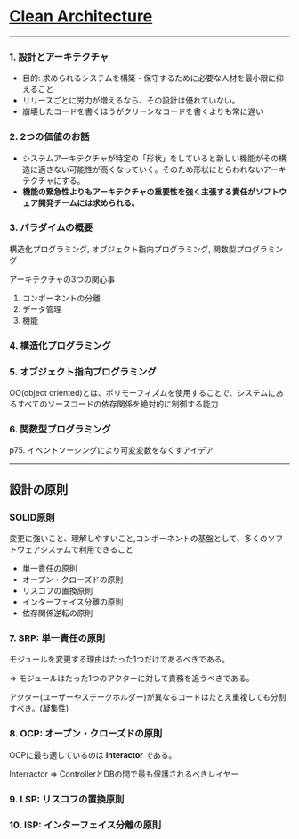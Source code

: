 # [Clean Architecture](https://www.amazon.co.jp/-/en/Robert-C-Martin/dp/4048930656)
******

### 1. 設計とアーキテクチャ
- 目的: 求められるシステムを構築・保守するために必要な人材を最小限に抑えること
- リリースごとに労力が増えるなら、その設計は優れていない。
- 崩壊したコードを書くほうがクリーンなコードを書くよりも常に遅い

### 2. 2つの価値のお話
- システムアーキテクチャが特定の「形状」をしていると新しい機能がその構造に適さない可能性が高くなっていく。そのため形状にとらわれないアーキテクチャにする。
- **機能の緊急性よりもアーキテクチャの重要性を強く主張する責任がソフトウェア開発チームには求められる。**

### 3. パラダイムの概要
構造化プログラミング, オブジェクト指向プログラミング, 関数型プログラミング

アーキテクチャの3つの関心事
1. コンポーネントの分離
2. データ管理
3. 機能

### 4. 構造化プログラミング
### 5. オブジェクト指向プログラミング
OO(object oriented)とは、ポリモーフィズムを使用することで、システムにあるすべてのソースコードの依存関係を絶対的に制御する能力

### 6. 関数型プログラミング
p75. イベントソーシングにより可変変数をなくすアイデア
******

## 設計の原則
### SOLID原則
変更に強いこと、理解しやすいこと,コンポーネントの基盤として、多くのソフトウェアシステムで利用できること

- 単一責任の原則
- オープン・クローズドの原則
- リスコフの置換原則
- インターフェイス分離の原則
- 依存関係逆転の原則

### 7. SRP: 単一責任の原則
モジュールを変更する理由はたった1つだけであるべきである。

=> モジュールはたった1つのアクターに対して責務を追うべきである。

アクター(ユーザーやステークホルダー)が異なるコードはたとえ重複しても分割すべき。(凝集性)

### 8. OCP: オープン・クローズドの原則
OCPに最も適しているのは **Interactor** である。

Interractor => ControllerとDBの間で最も保護されるべきレイヤー

### 9. LSP: リスコフの置換原則
### 10. ISP: インターフェイス分離の原則


